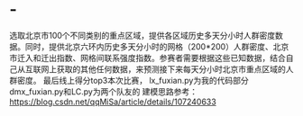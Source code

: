 # -
选取北京市100个不同类别的重点区域，提供各区域历史多天分小时人群密度数据。同时，提供北京六环内历史多天分小时的网格（200\*200）人群密度、北京市迁入和迁出指数、网格间联系强度指数。参赛者需要根据这些已知数据，结合自己从互联网上获取的其他任何数据，来预测接下来每天分小时北京市重点区域的人群密度。
最后线上得分top3本次比赛，
lx_fuxian.py为我的代码部分
dmx_fuxian.py和LC.py为两个队友的
建模思路参考：
https://blog.csdn.net/qqMiSa/article/details/107240633
